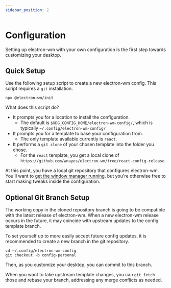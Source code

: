 ```yaml
---
sidebar_position: 2
---
```


# Configuration

Setting up electron-wm with your own configuration is the first step towards
customizing your desktop.

## Quick Setup

Use the following setup script to create a new electron-wm config. This script
requires a `git` installation.

```
npx @electron-wm/init
```

What does this script do?

- It prompts you for a location to install the configuration.
  - The default is `$XDG_CONFIG_HOME/electron-wm-config/`, which is typically `~/.config/electron-wm-config/`
- It prompts you for a template to base your configuration from.
  - The only template available currently is `react`.
- It performs a `git clone` of your chosen template into the folder you chose.
  - For the `react` template, you get a local clone of
    `https://github.com/wnayes/electron-wm/tree/react-config-release`

At this point, you have a local git repository that configures electron-wm.
You'll want to [get the window manager running](./running), but you're
otherwise free to start making tweaks inside the configuration.

## Optional Git Branch Setup

The working copy in the cloned repository branch is going to be compatible with
the latest release of electron-wm. When a new electron-wm release occurs in the
future, it may coincide with upstream updates to the config template branch.

To set yourself up to more easily accept future config updates, it is
recommended to create a new branch in the git repository.

```
cd ~/.config/electron-wm-config
git checkout -b config-personal
```

Then, as you customize your desktop, you can commit to this branch.

When you want to take upstream template changes, you can `git fetch` those and
rebase your branch, addressing any merge conflicts as needed.
